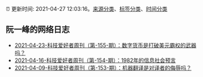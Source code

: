 :alarm_clock: 更新时间: 2021-04-27 12:03:16。[来源分类](../README.md)、[标签分类](../TAGS.md)、[时间分类](../TIMELINE.md)

## 阮一峰的网络日志




- [2021-04-23-科技爱好者周刊（第-155-期）：数字货币是打破美元霸权的武器吗？](http://www.ruanyifeng.com/blog/2021/04/weekly-issue-155.html) 
- [2021-04-16-科技爱好者周刊（第-154-期）：1982年的信息社会预言](http://www.ruanyifeng.com/blog/2021/04/weekly-issue-154.html) 
- [2021-04-09-科技爱好者周刊（第-153-期）：机器翻译是对译者的侮辱吗？](http://www.ruanyifeng.com/blog/2021/04/weekly-issue-153.html) 